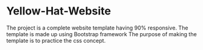 # Yellow-Hat-Website
The project is a complete website template having 90% responsive. The template is made up using Bootstrap framework The purpose of making the template is to practice the css concept. 
